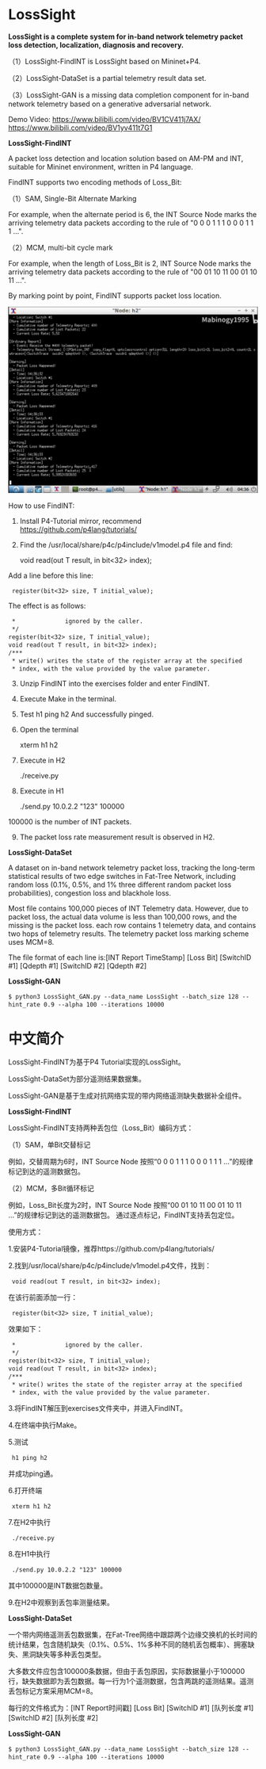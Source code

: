 # LossSight

**LossSight is a complete system for in-band network telemetry packet loss detection, localization, diagnosis and recovery.**

（1）LossSight-FindINT is LossSight based on Mininet+P4.

（2）LossSight-DataSet is a partial telemetry result data set.

（3）LossSight-GAN is a missing data completion component for in-band network telemetry based on a generative adversarial network.

Demo Video: https://www.bilibili.com/video/BV1CV411j7AX/   https://www.bilibili.com/video/BV1yv411t7G1

**LossSight-FindINT**

A packet loss detection and location solution based on AM-PM and INT, suitable for Mininet environment, written in P4 language.

FindINT supports two encoding methods of Loss_Bit:

（1）SAM, Single-Bit Alternate Marking

For example, when the alternate period is 6, the INT Source Node marks the arriving telemetry data packets according to the rule of "0 0 0 1 1 1 0 0 0 1 1 1 ...".

（2）MCM, multi-bit cycle mark

For example, when the length of Loss_Bit is 2, INT Source Node marks the arriving telemetry data packets according to the rule of "00 01 10 11 00 01 10 11 ...".

By marking point by point, FindINT supports packet loss location.

![result](./result.jpg)

How to use FindINT:

1. Install P4-Tutorial mirror, recommend https://github.com/p4lang/tutorials/

2. Find the /usr/local/share/p4c/p4include/v1model.p4 file and find:
     
     void read(out T result, in bit<32> index);

Add a line before this line:     

     register(bit<32> size, T initial_value);

The effect is as follows:

     *              ignored by the caller.
     */
    register(bit<32> size, T initial_value);
    void read(out T result, in bit<32> index);
    /***
     * write() writes the state of the register array at the specified
     * index, with the value provided by the value parameter.
     
3. Unzip FindINT into the exercises folder and enter FindINT.
4. Execute Make in the terminal.
5. Test
     h1 ping h2
And successfully pinged.

6. Open the terminal
    
    xterm h1 h2
    
7. Execute in H2
    
    ./receive.py
    
8. Execute in H1

    ./send.py 10.0.2.2 "123" 100000
     
100000 is the number of INT packets.

9. The packet loss rate measurement result is observed in H2.

**LossSight-DataSet**

A dataset on in-band network telemetry packet loss, tracking the long-term statistical results of two edge switches in Fat-Tree Network, including random loss (0.1%, 0.5%, and 1% three different random packet loss probabilities), congestion loss and blackhole loss.

Most file contains 100,000 pieces of INT Telemetry data. However, due to packet loss, the actual data volume is less than 100,000 rows, and the missing is the packet loss. each row contains 1 telemetry data, and contains two hops of telemetry results. The telemetry packet loss marking scheme uses MCM=8.

The file format of each line is:[INT Report TimeStamp] [Loss Bit] [SwitchID #1] [Qdepth #1] [SwitchID #2] [Qdepth #2]

**LossSight-GAN**

    $ python3 LossSight_GAN.py --data_name LossSight --batch_size 128 --hint_rate 0.9 --alpha 100 --iterations 10000

# 中文简介

LossSight-FindINT为基于P4 Tutorial实现的LossSight。

LossSight-DataSet为部分遥测结果数据集。

LossSight-GAN是基于生成对抗网络实现的带内网络遥测缺失数据补全组件。

**LossSight-FindINT**

LossSight-FindINT支持两种丢包位（Loss_Bit）编码方式：

（1）SAM，单Bit交替标记

例如，交替周期为6时，INT Source Node 按照“0 0 0 1 1 1 0 0 0 1 1 1 ...”的规律标记到达的遥测数据包。

（2）MCM，多Bit循环标记

例如，Loss_Bit长度为2时，INT Source Node 按照“00 01 10 11 00 01 10 11 ...”的规律标记到达的遥测数据包。
通过逐点标记，FindINT支持丢包定位。

使用方式：

1.安装P4-Tutorial镜像，推荐https://github.com/p4lang/tutorials/

2.找到/usr/local/share/p4c/p4include/v1model.p4文件，找到：
     
     void read(out T result, in bit<32> index);

在该行前面添加一行：     
     
     register(bit<32> size, T initial_value);

效果如下：

     *              ignored by the caller.
     */
    register(bit<32> size, T initial_value);
    void read(out T result, in bit<32> index);
    /***
     * write() writes the state of the register array at the specified
     * index, with the value provided by the value parameter.


3.将FindINT解压到exercises文件夹中，并进入FindINT。

4.在终端中执行Make。

5.测试 

     h1 ping h2

并成功ping通。

6.打开终端

     xterm h1 h2

7.在H2中执行

     ./receive.py

8.在H1中执行

     ./send.py 10.0.2.2 "123" 100000
     
其中100000是INT数据包数量。

9.在H2中观察到丢包率测量结果。

**LossSight-DataSet**

一个带内网络遥测丢包数据集，在Fat-Tree网络中跟踪两个边缘交换机的长时间的统计结果，包含随机缺失（0.1%、0.5%、1%多种不同的随机丢包概率）、拥塞缺失、黑洞缺失等多种丢包类型。

大多数文件应包含100000条数据，但由于丢包原因，实际数据量小于100000行，缺失数据即为丢包数据。每一行为1个遥测数据，包含两跳的遥测结果。遥测丢包标记方案采用MCM=8。

每行的文件格式为：[INT Report时间戳] [Loss Bit] [SwitchID #1] [队列长度 #1] [SwitchID #2] [队列长度 #2]

**LossSight-GAN**

    $ python3 LossSight_GAN.py --data_name LossSight --batch_size 128 --hint_rate 0.9 --alpha 100 --iterations 10000

